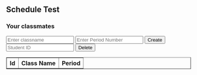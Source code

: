 <head>
	<script src="https://ajax.googleapis.com/ajax/libs/jquery/3.6.1/jquery.min.js"></script>
</head>

## Schedule Test

<h3>Your classmates</h3>

<!-- Features:
- Create, edit, and delete equations
- Save equations to a database
- View equations in a table
- Add tags for CB unit and topic
- Search equations
- Filter by tags -->

<!-- Create inputs for search and filter -->

<!-- Create inputs for CRUD -->

<input id="classname" placeholder="Enter classname">
<input id="period" placeholder="Enter Period Number">
<!-- <input id="cbunit" placeholder="CB Unit">
<input id="cbtopic" placeholder="CB Topic"> -->
<!-- <input id="tags" placeholder="Tags"> -->
<button onclick="createClass()">Create</button>

<input id="deleteid" placeholder="Student ID">
<button onclick="deleteClass()">Delete</button>

<!-- Create table to display equations -->

<table id="scheduleTable" border="1" style="border-collapse: collapse;">
		<tr>
				<th>Id</th>
				<th>Class Name</th>
                <th>Period</th>
				<!-- <th>CB Unit</th> -->
				<!-- <th>CB Topic</th> -->
				<!-- <th>Tags</th> -->
		</tr>
		<tr>
				<!-- <td>0</td> -->
				<!-- <td>F=ma</td> -->
				<!-- <td>1</td> -->
				<!-- <td>1.1 Newton's Laws</td> -->
				<!-- <td>physics, newton's laws, force, mass, acceleration</td> -->
		</tr>
</table>

<!-- Create script to handle CRUD -->

<script>
	// fetch from database
	const resultContainer = document.getElementById("scheduleTable");

	const schedule_url = "https://hetvitrivedi.tk/api/classes";
	const person_url = "https://hetvitrivedi.tk/api/person";
	
	// TODO: get person id from person database
	// if (sessionStorage.getItem("id") == null) {
	const person_id = 36; // tester for now
	// } else {
	// 	const person_id = sessionStorage.getItem("id");
	// }

	const get_url = schedule_url + "/" + person_id;

	// prepare fetch GET options
	const options = {
    method: 'GET', // *GET, POST, PUT, DELETE, etc.
    mode: 'cors', // no-cors, *cors, same-origin
    cache: 'default', // *default, no-cache, reload, force-cache, only-if-cached
    credentials: 'same-origin', // include, same-origin, omit
    headers: {
      'Content-Type': 'application/json'
      // 'Content-Type': 'application/x-www-form-urlencoded',
    },
  };
  // prepare fetch PUT options, clones with JS Spread Operator (...)
  const post_options = {...options, method: 'POST'}; // clones and replaces method

	// fetch equations
	fetch(get_url, options)
    // response is a RESTful "promise" on any successful fetch
    .then(response => {
      // check for response errors
      if (response.status !== 200) {
        error('GET API response failure: ' + response.status);
        return;
      }
      // valid response will have JSON data
      response.json().then(data => {
        console.log(data);
				// TODO: display data in table
				// add 'text' to equation table
				for (let i = 0; i < data.length; i++) {
					let row = resultContainer.insertRow(i+1);
					let id = row.insertCell(0);
					let classname = row.insertCell(1);
                    let period = row.insertCell(2);
					// let cbunit = row.insertCell(2);
					// let cbtopic = row.insertCell(3);
					// let tags = row.insertCell(4);
					id.innerHTML = data[i].id;
					classname.innerHTML = data[i].classname;
                    period.innerHTML = data[i].period;
					// cbunit.innerHTML = data[i].cbunit;
					// cbtopic.innerHTML = data[i].cbtopic;
					// tags.innerHTML = data[i].tags;
				}
			});
		})
		// catch fetch errors (ie Nginx ACCESS to server blocked)
  .catch(err => {
  	error(err + " " + get_url);
		console.log(err);
  });

	/* Delete equation */
	function deleteClass() {

		const id = document.getElementById("deleteid").value;
		const delete_url = schedule_url + "/delete/" + person_id;

		fetch(delete_url + "/" + id, post_options)
			.then(response => {
				if (response.status !== 200) {
					error('DELETE API response failure: ' + response.status);
					return;
				}
				response.json().then(data => {
					console.log(data);
					// update table by removing row with id
					for (let i = 0; i < resultContainer.rows.length; i++) {
						if (resultContainer.rows[i].cells[0].innerHTML == id) {
							resultContainer.deleteRow(i);
							break;
						}
					}
				});
			})
			.catch(err => {
				error(err + " " + delete_url);
				console.log(err);
			});
	}

	/* Create equation */
	function createClass() {

		const classname = document.getElementById("classname").value;
		// encode URI to handle special characters
		const classname_encoded = encodeURIComponent(classname);
        const period_encoded = encodeURIComponent(period);
		const create_url = schedule_url + "/add?person_id=" + person_id + "&classname=" + classname_encoded + "&period=" + period_encoded;

		// This one is a RequestParam in backend
		
		fetch(create_url, post_options)
			.then(response => {
				if (response.status !== 200) {
					error('CREATE API response failure: ' + response.status);
					return;
				}
				response.json().then(data => {
					console.log(data);
					// update table by adding row with id
					let row = resultContainer.insertRow(resultContainer.rows.length);
					let id = row.insertCell(0);
					let classname = row.insertCell(1);
                    let period = row.insertCell(2);


					// let cbunit = row.insertCell(2);
					// let cbtopic = row.insertCell(3);
					// let tags = row.insertCell(4);
					id.innerHTML = data.id;
					classname.innerHTML = data.classname;
                    period.innerHTML = data.period;
					// cbunit.innerHTML = data.cbunit;
					// cbtopic.innerHTML = data.cbtopic;
					// tags.innerHTML = data.tags;
				});
			})

		// clear input fields
		document.getElementById("tutorname").value = "";
        document.getElementById("period").value = "";

	}

</script>